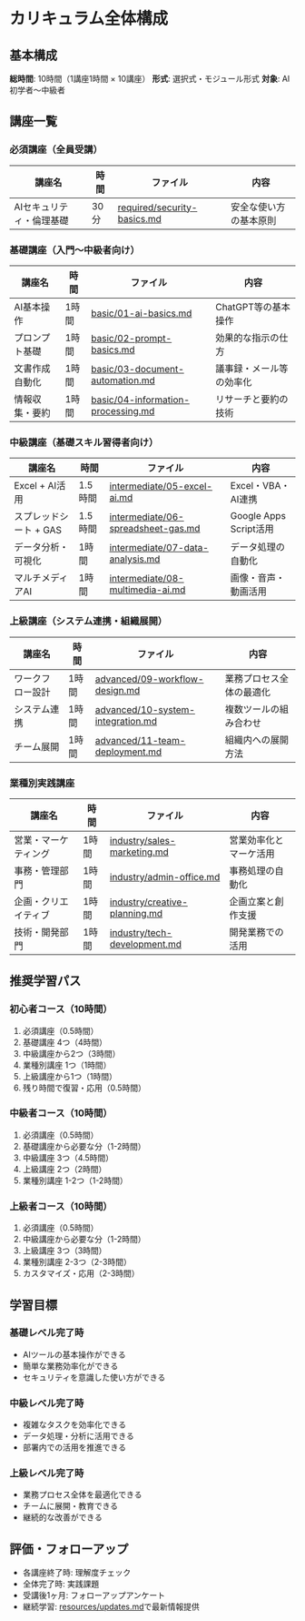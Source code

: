 # カリキュラム全体構成

## 基本構成

**総時間**: 10時間（1講座1時間 × 10講座）
**形式**: 選択式・モジュール形式
**対象**: AI初学者〜中級者

## 講座一覧

### 必須講座（全員受講）

| 講座名 | 時間 | ファイル | 内容 |
|--------|------|----------|------|
| AIセキュリティ・倫理基礎 | 30分 | [required/security-basics.md](required/security-basics.md) | 安全な使い方の基本原則 |

### 基礎講座（入門〜中級者向け）

| 講座名 | 時間 | ファイル | 内容 |
|--------|------|----------|------|
| AI基本操作 | 1時間 | [basic/01-ai-basics.md](basic/01-ai-basics.md) | ChatGPT等の基本操作 |
| プロンプト基礎 | 1時間 | [basic/02-prompt-basics.md](basic/02-prompt-basics.md) | 効果的な指示の仕方 |
| 文書作成自動化 | 1時間 | [basic/03-document-automation.md](basic/03-document-automation.md) | 議事録・メール等の効率化 |
| 情報収集・要約 | 1時間 | [basic/04-information-processing.md](basic/04-information-processing.md) | リサーチと要約の技術 |

### 中級講座（基礎スキル習得者向け）

| 講座名 | 時間 | ファイル | 内容 |
|--------|------|----------|------|
| Excel + AI活用 | 1.5時間 | [intermediate/05-excel-ai.md](intermediate/05-excel-ai.md) | Excel・VBA・AI連携 |
| スプレッドシート + GAS | 1.5時間 | [intermediate/06-spreadsheet-gas.md](intermediate/06-spreadsheet-gas.md) | Google Apps Script活用 |
| データ分析・可視化 | 1時間 | [intermediate/07-data-analysis.md](intermediate/07-data-analysis.md) | データ処理の自動化 |
| マルチメディアAI | 1時間 | [intermediate/08-multimedia-ai.md](intermediate/08-multimedia-ai.md) | 画像・音声・動画活用 |

### 上級講座（システム連携・組織展開）

| 講座名 | 時間 | ファイル | 内容 |
|--------|------|----------|------|
| ワークフロー設計 | 1時間 | [advanced/09-workflow-design.md](advanced/09-workflow-design.md) | 業務プロセス全体の最適化 |
| システム連携 | 1時間 | [advanced/10-system-integration.md](advanced/10-system-integration.md) | 複数ツールの組み合わせ |
| チーム展開 | 1時間 | [advanced/11-team-deployment.md](advanced/11-team-deployment.md) | 組織内への展開方法 |

### 業種別実践講座

| 講座名 | 時間 | ファイル | 内容 |
|--------|------|----------|------|
| 営業・マーケティング | 1時間 | [industry/sales-marketing.md](industry/sales-marketing.md) | 営業効率化とマーケ活用 |
| 事務・管理部門 | 1時間 | [industry/admin-office.md](industry/admin-office.md) | 事務処理の自動化 |
| 企画・クリエイティブ | 1時間 | [industry/creative-planning.md](industry/creative-planning.md) | 企画立案と創作支援 |
| 技術・開発部門 | 1時間 | [industry/tech-development.md](industry/tech-development.md) | 開発業務での活用 |

## 推奨学習パス

### 初心者コース（10時間）
1. 必須講座（0.5時間）
2. 基礎講座 4つ（4時間）
3. 中級講座から2つ（3時間）
4. 業種別講座 1つ（1時間）
5. 上級講座から1つ（1時間）
6. 残り時間で復習・応用（0.5時間）

### 中級者コース（10時間）
1. 必須講座（0.5時間）
2. 基礎講座から必要な分（1-2時間）
3. 中級講座 3つ（4.5時間）
4. 上級講座 2つ（2時間）
5. 業種別講座 1-2つ（1-2時間）

### 上級者コース（10時間）
1. 必須講座（0.5時間）
2. 中級講座から必要な分（1-2時間）
3. 上級講座 3つ（3時間）
4. 業種別講座 2-3つ（2-3時間）
5. カスタマイズ・応用（2-3時間）

## 学習目標

### 基礎レベル完了時
- AIツールの基本操作ができる
- 簡単な業務効率化ができる
- セキュリティを意識した使い方ができる

### 中級レベル完了時
- 複雑なタスクを効率化できる
- データ処理・分析に活用できる
- 部署内での活用を推進できる

### 上級レベル完了時
- 業務プロセス全体を最適化できる
- チームに展開・教育できる
- 継続的な改善ができる

## 評価・フォローアップ

- 各講座終了時: 理解度チェック
- 全体完了時: 実践課題
- 受講後1ヶ月: フォローアップアンケート
- 継続学習: [resources/updates.md](resources/updates.md)で最新情報提供